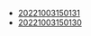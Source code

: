 - [20221003150131](/zet/20221003150131/README.md)
- [20221003150130](/zet/20221003150130/README.md)
